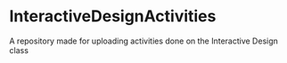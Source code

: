 # InteractiveDesignActivities
A repository made for uploading activities done on the Interactive Design class

